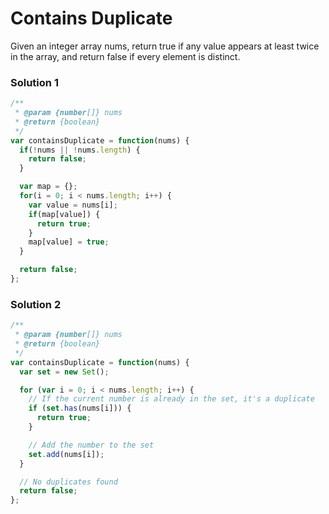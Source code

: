 # Contains Duplicate
Given an integer array nums, return true if any value appears at least twice in the array, and return false if every element is distinct.

### Solution 1
```javascript
/**
 * @param {number[]} nums
 * @return {boolean}
 */
var containsDuplicate = function(nums) {
  if(!nums || !nums.length) {
    return false;
  }

  var map = {};
  for(i = 0; i < nums.length; i++) {
    var value = nums[i];
    if(map[value]) {
      return true;
    }
    map[value] = true;
  }

  return false;
};
```

### Solution 2
```javascript
/**
 * @param {number[]} nums
 * @return {boolean}
 */
var containsDuplicate = function(nums) {
  var set = new Set();

  for (var i = 0; i < nums.length; i++) {
    // If the current number is already in the set, it's a duplicate
    if (set.has(nums[i])) {
      return true;
    }

    // Add the number to the set
    set.add(nums[i]);
  }

  // No duplicates found
  return false;
};
```